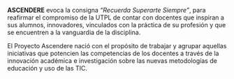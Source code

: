 **ASCENDERE** evoca la consigna *“Recuerda Superarte Siempre”*, para reafirmar el compromiso de la UTPL de contar con docentes que inspiran a sus alumnos, innovadores, vinculados con la práctica de su profesión y que se encuentren a la vanguardia de la disciplina.

El Proyecto Ascendere nació con el propósito de trabajar y agrupar aquellas iniciativas que potencien las competencias de los docentes a través de la innovación académica e investigación sobre las nuevas metodologías de educación y uso de las TIC.
